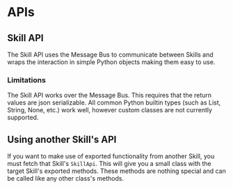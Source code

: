 # APIs

## Skill API

The Skill API uses the Message Bus to communicate between Skills and wraps the interaction in simple Python objects making them easy to use.

### Limitations

The Skill API works over the Message Bus. This requires that the return values are json serializable. All common Python builtin types \(such as List, String, None, etc.\) work well, however custom classes are not currently supported.

## Using another Skill's API

If you want to make use of exported functionality from another Skill, you must fetch that Skill's `SkillApi`. This will give you a small class with the target Skill's exported methods. These methods are nothing special and can be called like any other class's methods.
